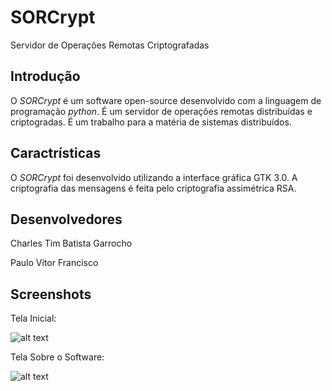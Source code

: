 SORCrypt
======
Servidor de Operações Remotas Criptografadas

## Introdução #
O _SORCrypt_ é um software open-source desenvolvido com a linguagem de programação _python_. É um servidor de operações remotas distribuídas e criptogradas. É um trabalho para a matéria de sistemas distribuídos.

## Caractrísticas #
O _SORCrypt_ foi desenvolvido utilizando a interface gráfica GTK 3.0. A criptografia das mensagens é feita pelo criptografia assimétrica RSA.

## Desenvolvedores #
Charles Tim Batista Garrocho

Paulo Vitor Francisco

## Screenshots #
Tela Inicial:

![alt text](https://raw.github.com/CharlesGarrocho/SORCrypt/master/samples/tela_inicial.png "Tela Inicial")

Tela Sobre o Software:

![alt text](https://raw.github.com/CharlesGarrocho/SORCrypt/master/samples/tela_help.png "Tela Sobre o Software")

